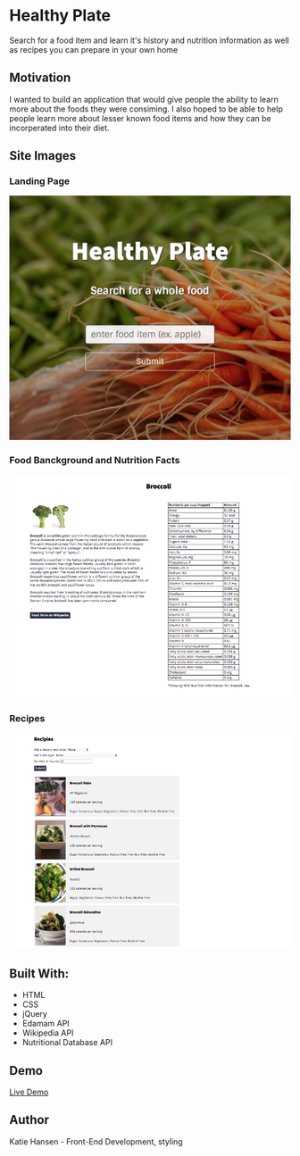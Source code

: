 # Healthy Plate
Search for a food item and learn it's history and nutrition information as well as recipes you can prepare in your own home


## Motivation
I wanted to build an application that would give people the ability to learn more about the foods they were consiming. I also hoped to be able to help people learn more about lesser known food items and how they can be incorperated into their diet.

## Site Images
### Landing Page
![Landing Page](/images/healthyPlate.png)

### Food Banckground and Nutrition Facts
![Info and Nutrition](/images/info.png)

### Recipes
![Recipes](/images/recipes.png)


## Built With:
 - HTML
 - CSS
 - jQuery
 - Edamam API
 - Wikipedia API
 - Nutritional Database API
 
 ## Demo
 [Live Demo]
 
 
## Author
Katie Hansen - Front-End Development, styling




[Live Demo]: <https://katiewrennhansen.github.io/healthyPlate/>

